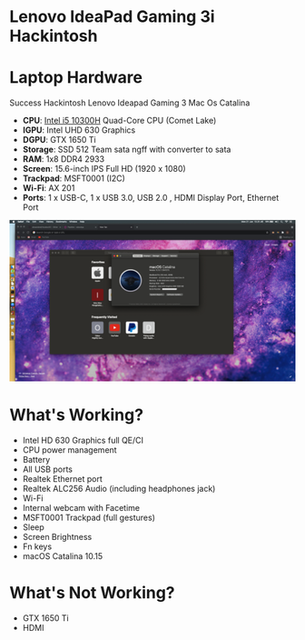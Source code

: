 # Lenovo IdeaPad Gaming 3i Hackintosh 

# Laptop Hardware

Success Hackintosh Lenovo Ideapad Gaming 3 Mac Os Catalina

- <b>CPU</b>: [Intel i5 10300H](https://ark.intel.com/content/www/us/en/ark/products/201839/intel-core-i5-10300h-processor-8m-cache-up-to-4-50-ghz.html) Quad-Core CPU (Comet Lake)
- <b>IGPU</b>: Intel UHD 630 Graphics 
- <b>DGPU</b>: GTX 1650 Ti
- <b>Storage</b>: SSD 512 Team sata ngff with converter to sata
- <b>RAM</b>: 1x8 DDR4 2933
- <b>Screen</b>: 15.6-inch IPS Full HD (1920 x 1080)
- <b>Trackpad</b>: MSFT0001 (I2C)
- <b>Wi-Fi</b>: AX 201
- <b>Ports</b>: 1 x USB-C, 1 x USB 3.0, USB 2.0 , HDMI Display Port, Ethernet Port


<img src="./ss.png">

# What's Working?
- Intel HD 630 Graphics full QE/CI 
- CPU power management 
- Battery
- All USB ports 
- Realtek Ethernet port 
- Realtek ALC256 Audio (including headphones jack)
- Wi-Fi 
- Internal webcam with Facetime
- MSFT0001 Trackpad (full gestures)
- Sleep
- Screen Brightness
- Fn keys
- macOS Catalina 10.15


# What's Not Working?
- GTX 1650 Ti
- HDMI
